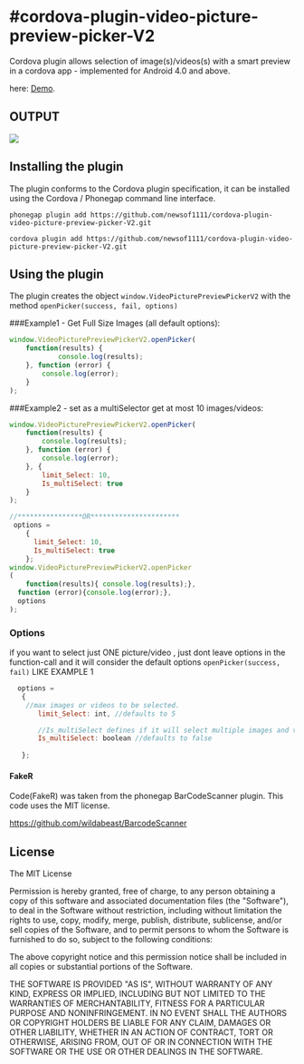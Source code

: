#cordova-plugin-video-picture-preview-picker-V2
===================

Cordova  plugin allows selection of  image(s)/videos(s) with a smart preview  in a cordova app - implemented for Android 4.0 and above.

 here: [Demo](http://80.241.214.164/Cordovapicker/preview.html).
## OUTPUT
![](http://80.241.214.164/Cordovapicker/output.png)

## Installing the plugin

The plugin conforms to the Cordova plugin specification, it can be installed
using the Cordova / Phonegap command line interface.

    phonegap plugin add https://github.com/newsof1111/cordova-plugin-video-picture-preview-picker-V2.git

    cordova plugin add https://github.com/newsof1111/cordova-plugin-video-picture-preview-picker-V2.git


## Using the plugin

The plugin creates the object `window.VideoPicturePreviewPickerV2` with the method `openPicker(success, fail, options)` 

###Example1 - Get Full Size Images (all default options):
```javascript
window.VideoPicturePreviewPickerV2.openPicker(
	function(results) {
			console.log(results);
	}, function (error) {
		console.log(error);
	}
);
```

###Example2 - set as a multiSelector get at most 10 images/videos:
```javascript
window.VideoPicturePreviewPickerV2.openPicker(
	function(results) {
		console.log(results);
	}, function (error) {
		console.log(error);
	}, {
		limit_Select: 10,
		Is_multiSelect: true
	}
);

//****************OR********************** 
 options = 
    {
      limit_Select: 10,
      Is_multiSelect: true
    };
window.VideoPicturePreviewPickerV2.openPicker
(
	function(results){ console.log(results);}, 
  function (error){console.log(error);},
  options
);
```

### Options
if you want to select just ONE picture/video , just dont leave options in the function-call and it will consider the default options `openPicker(success, fail)` LIKE EXAMPLE 1
 ```javascript  
   options = 
    {
     //max images or videos to be selected.
    	limit_Select: int, //defaults to 5

    	//Is_multiSelect defines if it will select multiple images and video.
    	Is_multiSelect: boolean //defaults to false
    	
    };
```

#### FakeR

Code(FakeR) was  taken from the phonegap BarCodeScanner plugin.  This code uses the MIT license.

https://github.com/wildabeast/BarcodeScanner

## License

The MIT License

Permission is hereby granted, free of charge, to any person obtaining a copy
of this software and associated documentation files (the "Software"), to deal
in the Software without restriction, including without limitation the rights
to use, copy, modify, merge, publish, distribute, sublicense, and/or sell
copies of the Software, and to permit persons to whom the Software is
furnished to do so, subject to the following conditions:

The above copyright notice and this permission notice shall be included in
all copies or substantial portions of the Software.

THE SOFTWARE IS PROVIDED "AS IS", WITHOUT WARRANTY OF ANY KIND, EXPRESS OR
IMPLIED, INCLUDING BUT NOT LIMITED TO THE WARRANTIES OF MERCHANTABILITY,
FITNESS FOR A PARTICULAR PURPOSE AND NONINFRINGEMENT. IN NO EVENT SHALL THE
AUTHORS OR COPYRIGHT HOLDERS BE LIABLE FOR ANY CLAIM, DAMAGES OR OTHER
LIABILITY, WHETHER IN AN ACTION OF CONTRACT, TORT OR OTHERWISE, ARISING FROM,
OUT OF OR IN CONNECTION WITH THE SOFTWARE OR THE USE OR OTHER DEALINGS IN
THE SOFTWARE.